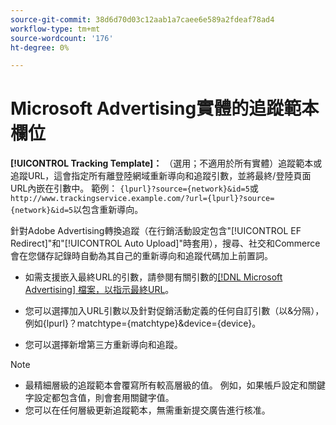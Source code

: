```yaml
---
source-git-commit: 38d6d70d03c12aab1a7caee6e589a2fdeaf78ad4
workflow-type: tm+mt
source-wordcount: '176'
ht-degree: 0%

---
```

# Microsoft Advertising實體的追蹤範本欄位

<!-- Search CRUD and bulk edit of Microsoft entity settings -->

**[!UICONTROL Tracking Template]：** （選用；不適用於所有實體）追蹤範本或追蹤URL，這會指定所有離登陸網域重新導向和追蹤引數，並將最終/登陸頁面URL內嵌在引數中。 範例： `{lpurl}?source={network}&id=5`或`http://www.trackingservice.example.com/?url={lpurl}?source={network}&id=5`以包含重新導向。

針對Adobe Advertising轉換追蹤（在行銷活動設定包含&quot;[!UICONTROL EF Redirect]&quot;和&quot;[!UICONTROL Auto Upload]&quot;時套用），搜尋、社交和Commerce會在您儲存記錄時自動為其自己的重新導向和追蹤代碼加上前置詞。

* 如需支援嵌入最終URL的引數，請參閱有關引數的[[!DNL Microsoft Advertising] 檔案，以指示最終URL](https://help.ads.microsoft.com/#apex/3/en/56799)。

* 您可以選擇加入URL引數以及針對促銷活動定義的任何自訂引數（以&amp;分隔），例如{lpurl}？matchtype={matchtype}&amp;device={device}。

* 您可以選擇新增第三方重新導向和追蹤。

<!-- Some entities may need additional/different notes. Try to keep this applicable to all MS entities. -->

>[!NOTE]
>
>* 最精細層級的追蹤範本會覆寫所有較高層級的值。 例如，如果帳戶設定和關鍵字設定都包含值，則會套用關鍵字值。
>* 您可以在任何層級更新追蹤範本，無需重新提交廣告進行核准。
